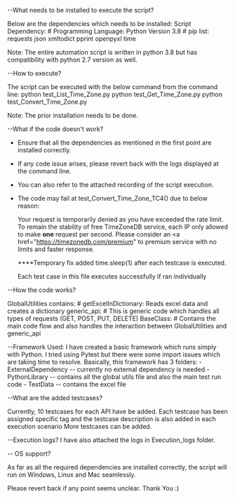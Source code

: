 
--What needs to be installed to execute the script?

Below are the dependencies which needs to be installed:
Script Dependency:
	# Programming Language: Python Version 3.8
	# pip list:
			requests
			json
			xmltodict
			pprint
			openpyxl
			time

Note: The entire automation script is written in python 3.8 but has compatibility with python 2.7 version as well.

--How to execute?

The script can be executed with the below command from the command line:
	python test_List_Time_Zone.py
	python test_Get_Time_Zone.py
	python test_Convert_Time_Zone.py

Note: The prior installation needs to be done.


--What if the code doesn't work?

*	Ensure that all the dependencies as mentioned in the first point are installed correctly.
*	If any code issue arises, please revert back with the logs displayed at the command line.
*	You can also refer to the attached recording of the script execution.
*	The code may fail at test_Convert_Time_Zone_TC4() due to below reason:

	Your request is temporarily denied as you have exceeded the rate limit.
	To remain the stability of free TimeZoneDB service, each IP only allowed to make <strong>one</strong> request per second.
	Please consider an <a href="https://timezonedb.com/premium" to premium service with no limits and faster response.

	****Temporary fix added time.sleep(1) after each testcase is executed.

	Each test case in this file executes successfully if ran individually


--How the code works?

GlobalUtilities contains:
	# getExcelInDictionary: Reads excel data and creates a dictionary
generic_api:
	# This is generic code which handles all types of requests (GET, POST, PUT, DELETE)
BaseClass:
	# Contains the main code flow and also handles the interaction between GlobalUtilities and generic_api

--Framework Used:
	I have created a basic framework which runs simply with Python. I tried using Pytest but there were some import issues which are taking time to resolve.
	Basically, this framework has 3 folders:
		- ExternalDependency -- currently no external dependency is needed
		- PythonLibrary -- contains all the global utils file and also the main test run code
		- TestData -- contains the excel file

--What are the added testcases?

Currently, 10 testcases for each API have be added.
Each testcase has been assigned specific tag and the testcase description is also added in each execution scenario
More testcases can be added.

--Execution logs?
	I have also attached the logs in Execution_logs folder.

-- OS support?

As far as all the required dependencies are installed correctly, the script will run on Windows, Linux and Mac seamlessly.

Please revert back if any point seems unclear.
Thank You :)
